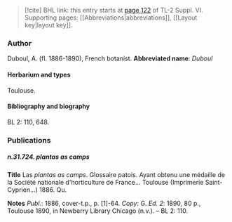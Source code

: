> [!cite] BHL link: this entry starts at [page 122](https://www.biodiversitylibrary.org/page/33260110) of TL-2 Suppl. VI.
> Supporting pages: [[Abbreviations|abbreviations]], [[Layout key|layout key]].

### Author

Duboul, A. (fl. 1886-1890), French botanist. 
**Abbreviated name**: *Duboul*

#### Herbarium and types

Toulouse.

#### Bibliography and biography

BL 2: 110, 648.

### Publications

##### n.31.724. plantas as camps

**Title**
Las *plantas as camps*. Glossaire patois. Ayant obtenu une médaille de la Société nationale d'horticulture de France... Toulouse (Imprimerie Saint-Cyprien...) 1886. Qu.

**Notes**
*Publ*.: 1886, cover-t.p., p. \[1\]-64. *Copy*: G.
*Ed. 2*: 1890, 80 p., Toulouse 1890, in Newberry Library Chicago (n.v.). – BL 2: 110.

